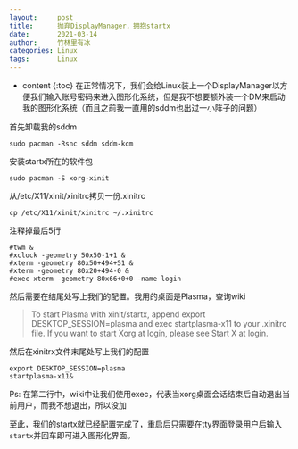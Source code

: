 ```yaml
---
layout:     post
title:      抛弃DisplayManager，拥抱startx
date:       2021-03-14
author:     竹林里有冰
categories: Linux
tags:       Linux
---
```


* content
{:toc}
在正常情况下，我们会给Linux装上一个DisplayManager以方便我们输入账号密码来进入图形化系统，但是我不想要额外装一个DM来启动我的图形化系统（而且之前我一直用的sddm也出过一小阵子的问题）

首先卸载我的sddm

```shell
sudo pacman -Rsnc sddm sddm-kcm
```

安装startx所在的软件包

```shell
sudo pacman -S xorg-xinit
```

从/etc/X11/xinit/xinitrc拷贝一份.xinitrc

```shell
cp /etc/X11/xinit/xinitrc ~/.xinitrc
```

注释掉最后5行

```
#twm &
#xclock -geometry 50x50-1+1 &
#xterm -geometry 80x50+494+51 &
#xterm -geometry 80x20+494-0 &
#exec xterm -geometry 80x66+0+0 -name login
```

然后需要在结尾处写上我们的配置。我用的桌面是Plasma，查询wiki

>To start Plasma with xinit/startx, append export DESKTOP_SESSION=plasma and exec startplasma-x11 to your .xinitrc file. If you want to start Xorg at login, please see Start X at login.

然后在xinitrx文件末尾处写上我们的配置

```
export DESKTOP_SESSION=plasma
startplasma-x11&
```
Ps: 在第二行中，wiki中让我们使用exec，代表当xorg桌面会话结束后自动退出当前用户，而我不想退出，所以没加

至此，我们的startx就已经配置完成了，重启后只需要在tty界面登录用户后输入```startx```并回车即可进入图形化界面。